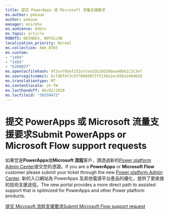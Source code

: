 ```yaml
---
title: 提交 PowerApps 或 Microsoft 流量支援要求
ms.author: pebaum
author: pebaum
manager: mnirkhe
ms.audience: Admin
ms.topic: article
ROBOTS: NOINDEX, NOFOLLOW
localization_priority: Normal
ms.collection: Adm_O365
ms.custom:
- "1494"
- "1495"
- "6200027"
ms.openlocfilehash: 9f2ce78def252a7cba32b28d28dea40b6213c3ef
ms.sourcegitcommit: bc7d6f4f3c9f7060d073f5130e1ec856e248d020
ms.translationtype: MT
ms.contentlocale: zh-TW
ms.lasthandoff: 06/02/2020
ms.locfileid: "36559472"
---
```

# <a name="submit-powerapps-or-microsoft-flow-support-requests"></a><span data-ttu-id="509eb-102">提交 PowerApps 或 Microsoft 流量支援要求</span><span class="sxs-lookup"><span data-stu-id="509eb-102">Submit PowerApps or Microsoft Flow support requests</span></span>

<span data-ttu-id="509eb-103">如果您是**PowerApps**或**Microsoft 流程**客戶，請透過新的[Power platform Admin Center](https://admin.powerplatform.microsoft.com/support?newTicket&product=15819)提交您的憑證。</span><span class="sxs-lookup"><span data-stu-id="509eb-103">If you are a **PowerApps** or **Microsoft Flow** customer please submit your ticket through the new [Power platform Admin Center](https://admin.powerplatform.microsoft.com/support?newTicket&product=15819).</span></span> <span data-ttu-id="509eb-104">新的入口網站為 PowerApps 及其他電源平台產品的優化，提供了更直接的技術支援途徑。</span><span class="sxs-lookup"><span data-stu-id="509eb-104">The new portal provides a more direct path to assisted support that is optimized for PowerApps and other Power platform products.</span></span>

[<span data-ttu-id="509eb-105">提交 Microsoft 流程支援要求</span><span class="sxs-lookup"><span data-stu-id="509eb-105">Submit Microsoft Flow support request</span></span>](https://admin.powerplatform.microsoft.com/support?newTicket&product=Flow)